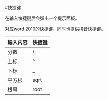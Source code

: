 #快捷键

在输入快捷键后会弹出一个提示面板。

对应word 2010的快捷键，同时也提供拼音快捷键。

输入内容 | 快捷键
------------ | -------------
分数 | /
上标 | ^
下标 | _
平方根 | sqrt
根号 | root
